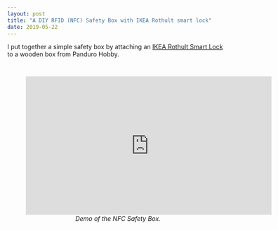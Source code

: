 ```yaml
---
layout: post
title: "A DIY RFID (NFC) Safety Box with IKEA Rothult smart lock"
date: 2019-05-22
---
```


I put together a simple safety box by attaching an [IKEA Rothult Smart Lock](https://www.ikea.com/us/en/catalog/products/00429619/) to a wooden box from Panduro Hobby.

<div style="text-align: center; margin: 3em;">
<iframe width="560" height="315" src="https://www.youtube.com/embed/tie2xc-484c" frameborder="0" allow="accelerometer; autoplay; encrypted-media; gyroscope; picture-in-picture" allowfullscreen></iframe>
<div style="font-style: italic;">Demo of the NFC Safety Box.</div>
</div>
